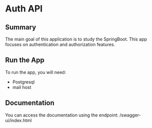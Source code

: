# Auth API
## Summary
The main goal of this application is to study the SpringBoot. This app focuses on authentication and authorization features.

## Run the App
To run the app, you will need:
* Postgresql
* mail host

## Documentation
You can access the documentation using the endpoint: /swagger-ui/index.html
